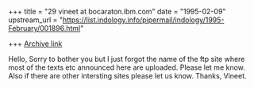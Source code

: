 +++
title = "29 vineet at bocaraton.ibm.com"
date = "1995-02-09"
upstream_url = "https://list.indology.info/pipermail/indology/1995-February/001896.html"

+++
[Archive link](https://list.indology.info/pipermail/indology/1995-February/001896.html)


Hello,
	Sorry to bother you but I just forgot the name of the ftp site where 
most of the texts etc announced here are uploaded. Please let me know. Also if 
there are other intersting sites please let us know.
Thanks,
Vineet.






